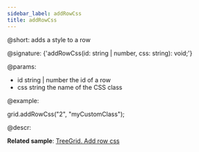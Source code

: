 ```yaml
---
sidebar_label: addRowCss
title: addRowCss
---          
```


@short: adds a style to a row

@signature: {'addRowCss(id: string | number, css: string): void;'}

@params:
- id 		string | number 		the id of a row
- css 		string 				the name of the CSS class

@example:
<style>
    .myCustomClass{
        background:greenyellow;
    }
</style>

grid.addRowCss("2", "myCustomClass");

@descr:

**Related sample**: [TreeGrid. Add row css](https://snippet.dhtmlx.com/kort67nu)

[comment]: # (@related: treegrid/customization.md#styling-rows)
